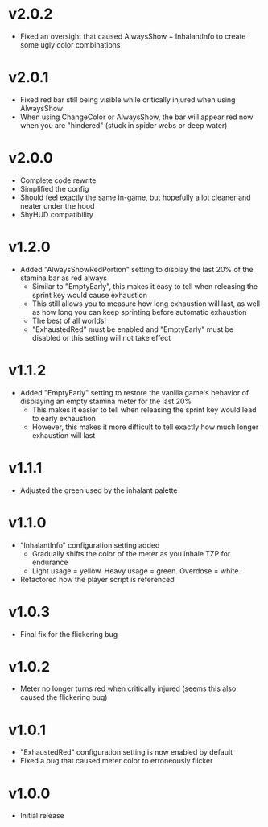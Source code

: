 # v2.0.2
- Fixed an oversight that caused AlwaysShow + InhalantInfo to create some ugly color combinations
# v2.0.1
- Fixed red bar still being visible while critically injured when using AlwaysShow
- When using ChangeColor or AlwaysShow, the bar will appear red now when you are "hindered" (stuck in spider webs or deep water)
# v2.0.0
- Complete code rewrite
- Simplified the config
- Should feel exactly the same in-game, but hopefully a lot cleaner and neater under the hood
- ShyHUD compatibility
# v1.2.0
- Added "AlwaysShowRedPortion" setting to display the last 20% of the stamina bar as red always
  - Similar to "EmptyEarly", this makes it easy to tell when releasing the sprint key would cause exhaustion
  - This still allows you to measure how long exhaustion will last, as well as how long you can keep sprinting before automatic exhaustion
  - The best of all worlds!
  - "ExhaustedRed" must be enabled and "EmptyEarly" must be disabled or this setting will not take effect
# v1.1.2
- Added "EmptyEarly" setting to restore the vanilla game's behavior of displaying an empty stamina meter for the last 20%
  - This makes it easier to tell when releasing the sprint key would lead to early exhaustion
  - However, this makes it more difficult to tell exactly how much longer exhaustion will last
# v1.1.1
- Adjusted the green used by the inhalant palette
# v1.1.0
- "InhalantInfo" configuration setting added
  - Gradually shifts the color of the meter as you inhale TZP for endurance
  - Light usage = yellow. Heavy usage = green. Overdose = white.
- Refactored how the player script is referenced
# v1.0.3
- Final fix for the flickering bug
# v1.0.2
- Meter no longer turns red when critically injured (seems this also caused the flickering bug)
# v1.0.1
- "ExhaustedRed" configuration setting is now enabled by default
- Fixed a bug that caused meter color to erroneously flicker
# v1.0.0
- Initial release